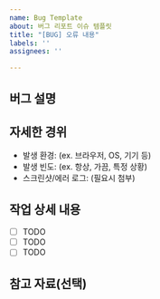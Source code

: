 ```yaml
---
name: Bug Template
about: 버그 리포트 이슈 템플릿
title: "[BUG] 오류 내용"
labels: ''
assignees: ''

---
```


## 버그 설명
<!-- 어떤 버그인지 간결하게 설명해주세요. -->

## 자세한 경위
<!-- 어떤 조건/상황에서 발생하는지, 재현 방법이나 이슈 원인에 대해 작성해주세요. -->
- 발생 환경: (ex. 브라우저, OS, 기기 등)
- 발생 빈도: (ex. 항상, 가끔, 특정 상황)
- 스크린샷/에러 로그: (필요시 첨부)

## 작업 상세 내용
<!-- 작업해야 하는 투두리스트를 작성해 주세요. -->
- [ ] TODO
- [ ] TODO
- [ ] TODO

## 참고 자료(선택)
<!-- 작업에 대해 참고하거나 알아야 할 기타사항이 있다면 작성해주세요. -->
